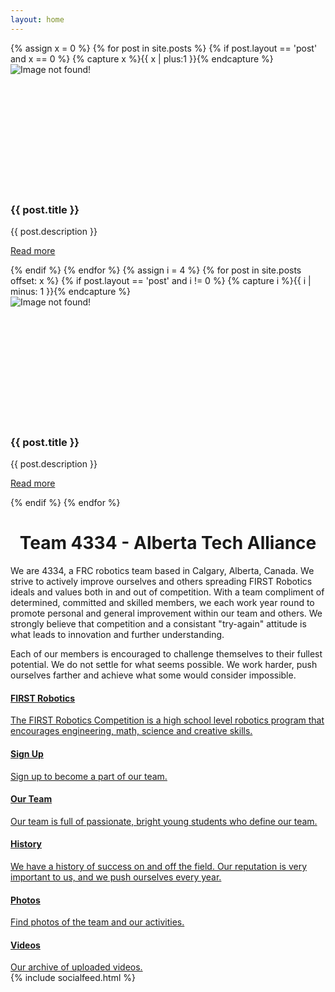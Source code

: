 ```yaml
---
layout: home
---
```


<div id="carousel" class="carousel slide">
    <div class="carousel-inner">
        {% assign x = 0 %}
        {% for post in site.posts %}
          {% if post.layout == 'post' and x == 0 %}
            {% capture x %}{{ x | plus:1 }}{% endcapture %}
            <div class="item active">
                <img style="min-height:200px;max-height:425px;" src="{{ post.img }}" alt="Image not found!">
                <div class="carousel-caption" style="padding-bottom: 0px;">
                    <h3>{{ post.title }}</h3>
                    <p>{{ post.description }}
                    <p><a class="btn btn-large btn-default" href="{{ post.url }}">Read more</a>
                </div>
            </div>
          {% endif %}
        {% endfor %}
        {% assign i = 4 %}
        {% for post in site.posts offset: x %}
          {% if post.layout == 'post' and i != 0 %}
            {% capture i %}{{ i | minus: 1 }}{% endcapture %}
            <div class="item">
                <img style="min-height:200px;max-height:425px;" src="{{ post.img }}" alt="Image not found!">
                <div class="carousel-caption" style="padding-bottom: 0px;">
                    <h3>{{ post.title }}</h3>
                    <p>{{ post.description }}</p>
                    <p><a class="btn btn-large btn-default" href="{{ post.url }}">Read more</a>
                </div>
            </div>
          {% endif %}
        {% endfor %}
    </div>
    <a class="carousel-control left" href="#carousel" data-slide="prev">
        <span class="glyphicon glyphicon-chevron-left"></span>
    </a>
    <a class="carousel-control right" href="#carousel" data-slide="next">
        <span class="glyphicon glyphicon-chevron-right"></span>
    </a>
</div>

<center><h1>Team 4334 - Alberta Tech Alliance</h1></center>

<div class="row">
    <div class="col-md-8">
        <p>We are 4334, a FRC robotics team based in Calgary, Alberta, Canada. We strive to actively improve ourselves and others spreading FIRST Robotics ideals and values both in and out of competition. With a team compliment of determined, committed and skilled members, we each work year round to promote personal and general improvement within our team and others. We strongly believe that competition and a consistant "try-again" attitude is what leads to innovation and further understanding.
        <p>Each of our members is encouraged to challenge themselves to their fullest potential. We do not settle for what seems possible. We work harder, push ourselves farther and achieve what some would consider impossible. 
        <div class="list-group">
            <a class="list-group-item" href="/first">
                <h4 class="media-heading">FIRST Robotics</h4>
                The FIRST Robotics Competition is a high school level robotics program that encourages engineering, math, science and creative skills.
            </a>
            <a class="list-group-item" href="/signup">
                <h4 class="media-heading">Sign Up</h4>
                Sign up to become a part of our team.
            </a>
            <a class="list-group-item" href="/team">
                <h4 class="media-heading">Our Team</h4>
                Our team is full of passionate, bright young students who define our team.
            </a>
            <a class="list-group-item" href="/history">
                <h4 class="media-heading">History</h4>
                We have a history of success on and off the field. Our reputation is very important to us, and we push ourselves every year.
            </a>
            <a class="list-group-item" href="/photos">
                <h4 class="media-heading">Photos</h4>
                Find photos of the team and our activities.
            </a>
            <a class="list-group-item" href="/videos">
                <h4 class="media-heading">Videos</h4>
                Our archive of uploaded videos.
            </a>
        </div>
    </div>
    <div class="col-md-4">
        <div class="well">
            {% include socialfeed.html %}
        </div>
    </div>
</div>

